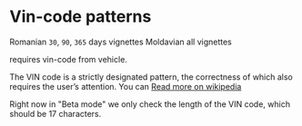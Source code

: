 # Vin-code patterns

Romanian `30`, `90`, `365` days vignettes 
Moldavian all vignettes

requires vin-code from vehicle.

The VIN code is a strictly designated pattern, the correctness of which also requires the user’s attention.
You can [Read more on wikipedia](https://en.wikipedia.org/wiki/Vehicle_identification_number)

Right now in "Beta mode" we only check the length of the VIN code, which should be 17 characters.

